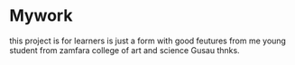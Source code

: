# Mywork
this project is for learners is just a form with good feutures from me young student from zamfara college of art and science Gusau thnks.


